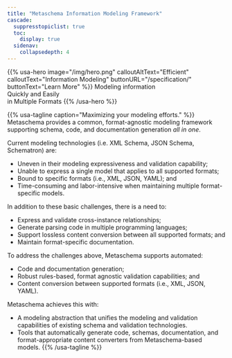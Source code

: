 ```yaml
---
title: "Metaschema Information Modeling Framework"
cascade:
  suppresstopiclist: true
  toc:
    display: true
  sidenav:
    collapsedepth: 4
---
```

{{% usa-hero image="/img/hero.png" calloutAltText="Efficient" calloutText="Information Modeling" buttonURL="/specification/" buttonText="Learn More" %}}
Modeling information<br/>
Quickly and Easily<br/>
in Multiple Formats
{{% /usa-hero %}}

{{% usa-tagline caption="Maximizing your modeling efforts." %}}
Metaschema provides a common, format-agnostic modeling framework supporting schema, code, and documentation generation *all in one*.

Current modeling technologies (i.e. XML Schema, JSON Schema, Schematron) are:

- Uneven in their modeling expressiveness and validation capability;
- Unable to express a single model that applies to all supported formats;
- Bound to specific formats (i.e., XML, JSON, YAML); and
- Time-consuming and labor-intensive when maintaining multiple format-specific models.

In addition to these basic challenges, there is a need to:

- Express and validate cross-instance relationships;
- Generate parsing code in multiple programming languages;
- Support lossless content conversion between all supported formats; and
- Maintain format-specific documentation.

To address the challenges above, Metaschema supports automated:

- Code and documentation generation;
- Robust rules-based, format agnostic validation capabilities; and
- Content conversion between supported formats (i.e., XML, JSON, YAML).

Metaschema achieves this with:

- A modeling abstraction that unifies the modeling and validation capabilities of existing schema and validation technologies.
- Tools that automatically generate code, schemas, documentation, and format-appropriate content converters from Metaschema-based models.
{{% /usa-tagline %}}
